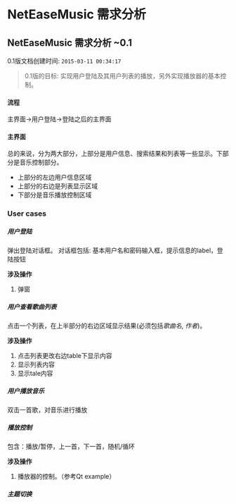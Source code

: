 # NetEaseMusic 需求分析
## NetEaseMusic 需求分析 ~0.1

0.1版文档创建时间: `2015-03-11 00:34:17`
> 0.1版的目标: 实现用户登陆及其用户列表的播放，另外实现播放器的基本控制。

#### 流程
主界面->用户登陆->登陆之后的主界面

#### 主界面
总的来说，分为两大部分，上部分是用户信息、搜索结果和列表等一些显示。下部分是音乐控制部分。

- 上部分的左边用户信息区域
- 上部分的右边是列表显示区域
- 下部分是音乐播放控制区域

### User cases
##### 用户登陆
弹出登陆对话框。
对话框包括: 基本用户名和密码输入框，提示信息的label，登陆按钮

**涉及操作**
1. 弹窗

##### 用户查看歌曲列表
点击一个列表，在上半部分的右边区域显示结果(必须包括*歌曲名*, *作者*)。

**涉及操作**
1. 点击列表更改右边table下显示内容
2. 显示列表内容
3. 显示tale内容

##### 用户播放音乐
双击一首歌，对音乐进行播放

##### 播放控制
包含：播放/暂停，上一首，下一首，随机/循环

**涉及操作**
1. 播放器的控制。（参考Qt example）

##### 主题切换




